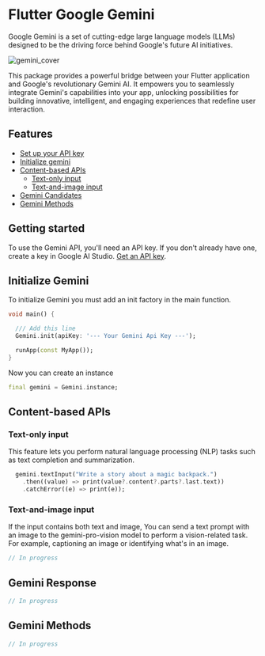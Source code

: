 # Flutter Google Gemini

Google Gemini is a set of cutting-edge large language models (LLMs) designed to be the driving force behind Google's future AI initiatives.

![gemini_cover](https://github.com/babakcode/flutter_gemini/assets/31356659/fa9f3db3-dd05-45c7-bce2-ea8ea9a0a565)

This package provides a powerful bridge between your Flutter application and Google's revolutionary Gemini AI. It empowers you to seamlessly integrate Gemini's capabilities into your app, unlocking possibilities for building innovative, intelligent, and engaging experiences that redefine user interaction.



## Features

- [Set up your API key](#getting-started)
- [Initialize gemini](#initialize-gemini)
- [Content-based APIs](#content-based-apis)
    - [Text-only input](#text-only-input)
    - [Text-and-image input](#text-and-image-input)
- [Gemini Candidates](#gemini-response)
- [Gemini Methods](#gemini-methods)



## Getting started

To use the Gemini API, you'll need an API key. If you don't already have one, create a key in Google AI Studio. [Get an API key](https://ai.google.dev/).

## Initialize Gemini

To initialize Gemini you must add an init factory in the main function.
```dart
void main() {

  /// Add this line
  Gemini.init(apiKey: '--- Your Gemini Api Key ---');

  runApp(const MyApp());
}
```

Now you can create an instance

```dart
final gemini = Gemini.instance;
```

## Content-based APIs

### Text-only input

This feature lets you perform natural language processing (NLP) tasks such as text completion and summarization.

```dart
  gemini.textInput("Write a story about a magic backpack.")
    .then((value) => print(value?.content?.parts?.last.text))
    .catchError((e) => print(e));
```

### Text-and-image input

If the input contains both text and image, You can send a text prompt with an image to the gemini-pro-vision model to perform a vision-related task. For example, captioning an image or identifying what's in an image.

```dart
// In progress
```


## Gemini Response

```dart
// In progress
```

## Gemini Methods

```dart
// In progress
```
